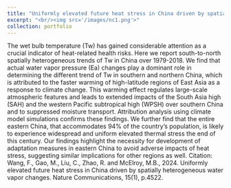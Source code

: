 ```yaml
---
title: "Uniformly elevated future heat stress in China driven by spatially heterogeneous water vapor changes"
excerpt: "<br/><img src='/images/nc1.png'>"
collection: portfolio
---
```


The wet bulb temperature (Tw) has gained considerable attention as a crucial indicator of heat-related health risks. Here we report south-to-north spatially heterogeneous trends of Tw in China over 1979-2018. We find that actual water vapor pressure (Ea) changes play a dominant role in determining the different trend of Tw in southern and northern China, which is attributed to the faster warming of high-latitude regions of East Asia as a response to climate change. This warming effect regulates large-scale atmospheric features and leads to extended impacts of the South Asia high (SAH) and the western Pacific subtropical high (WPSH) over southern China and to suppressed moisture transport. Attribution analysis using climate model simulations confirms these findings. We further find that the entire eastern China, that accommodates 94% of the country’s population, is likely to experience widespread and uniform elevated thermal stress the end of this century. Our findings highlight the necessity for development of adaptation measures in eastern China to avoid adverse impacts of heat stress, suggesting similar implications for other regions as well.
Citation: Wang, F., Gao, M., Liu, C., Zhao, R. and McElroy, M.B., 2024. Uniformly elevated future heat stress in China driven by spatially heterogeneous water vapor changes. Nature Communications, 15(1), p.4522.
